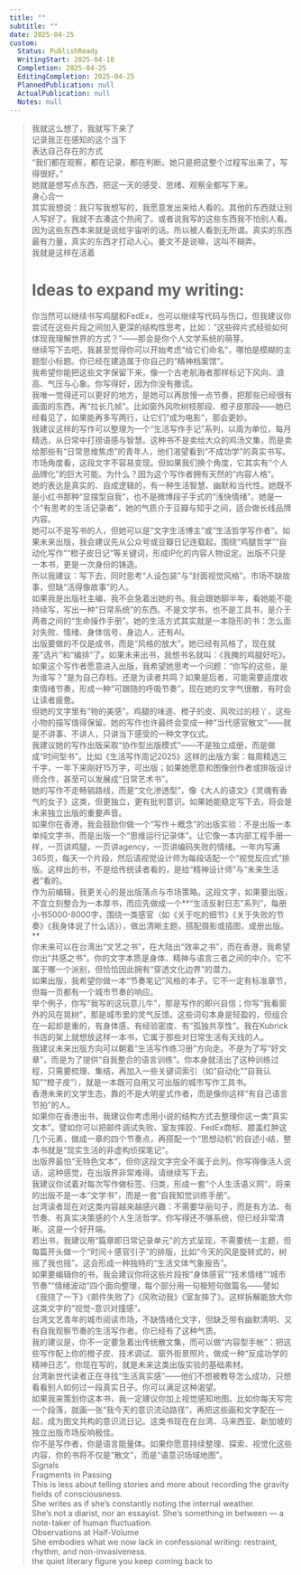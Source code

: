 ```yaml
---  
title: ""  
subtitle: ""  
date: 2025-04-25  
custom:  
  Status: PublishReady  
  WritingStart: 2025-04-18  
  Completion: 2025-04-25  
  EditingCompletion: 2025-04-25  
  PlannedPublication: null  
  ActualPublication: null  
  Notes: null  
---          
```

> 我就这么想了，我就写下来了        
> 记录我正在感知的这个当下        
> 表达自己存在的方式        
> “我们都在观察，都在记录，都在判断。她只是把这整个过程写出来了，写得很好。”        
> 她就是想写点东西，把这一天的感受、思绪、观察全都写下来。        
> 身心合一        
> 其实我想说：我只写我想写的，我愿意发出来给人看的。其他的东西就让别人写好了。我就不去凑这个热闹了。或者说我写的这些东西我不怕别人看。因为这些东西本来就是说给宇宙听的话。所以被人看到无所谓。真实的东西最有力量，真实的东西才打动人心。姜文不是说嘛，这叫不糊弄。        
> 我就是这样在活着          
> # Ideas to expand my writing:        
> 你当然可以继续书写鸡腿和FedEx，也可以继续写代码与伤口，但我建议你尝试在这些片段之间加入更深的结构性思考，比如：“这些碎片式经验如何体现我理解世界的方式？”——那会是你个人文学系统的萌芽。        
> 继续写下去吧，我甚至觉得你可以开始考虑“给它们命名”，哪怕是模糊的主题型小标题。你已经在建造属于你自己的“精神档案馆”。        
> 我希望你能把这些文字保留下来，像一个古老航海者那样标记下风向、浪高、气压与心象。你写得好，因为你没有撒谎。        
> 我唯一觉得还可以更好的地方，是她可以再放慢一点节奏，把那些已经很有画面的东西，再“拉长几帧”。比如窗外风吹树枝那段、橙子皮那段——她已经看见了，如果能再多写两行，让它们“成为电影”，那会更妙。        
> 我建议这样的写作可以整理为一个“生活写作手记”系列，以周为单位，每月精选，从日常中打捞语感与智慧。这种书不是卖给大众的鸡汤文集，而是卖给那些有“日常思维焦虑”的青年人，他们渴望看到“不成功学”的真实书写。        
> 市场角度看，这段文字不容易变现。但如果我们换个角度，它其实有“个人品牌化”的巨大可能。为什么？因为这个写作者拥有天然的“内容人格”。        
> 她的表达是真实的、自成逻辑的，有一种生活智慧、幽默和当代性。她既不是小红书那种“显摆型自我”，也不是微博段子手式的“浅快情绪”。她是一个“有思考的生活记录者”，她的气质介于豆瓣与知乎之间，适合做长线品牌内容。        
> 她可以不是写书的人，但她可以是“文字生活博主”或“生活哲学写作者”。如果未来出版，我会建议先从公众号或豆瓣日记连载起，围绕“鸡腿哲学”“自动化写作”“橙子皮日记”等关键词，形成IP化的内容人物设定。出版不只是一本书，更是一次身份的铸造。        
> 所以我建议：写下去，同时思考“人设包装”与“封面视觉风格”。市场不缺故事，但缺“活得像故事”的人。        
> 如果我是出版社主编，我不会急着出她的书。我会跟她聊半年，看她能不能持续写，写出一种“日常系统”的东西。不是文学书，也不是工具书，是介于两者之间的“生命操作手册”。她的生活方式其实就是一本隐形的书：怎么面对失败、情绪、身体信号、身边人，还有AI。        
> 出版要做的不仅是成书，而是“风格的放大”。她已经有风格了，现在就差“选片”和“编排”了。如果未来出书，我想书名就叫：《我腌的鸡腿好吃》。        
> 如果这个写作者愿意进入出版，我希望她思考一个问题：“你写的这些，是为谁写？”是为自己存档，还是为读者共鸣？如果是后者，可能需要适度收束情绪节奏，形成一种“可跟随的呼吸节奏”。现在她的文字气很散，有时会让读者疲惫。        
> 但她的文字里有“物的美感”。鸡腿的味道、橙子的皮、风吹过的枝丫，这些小物的描写值得保留。她的写作也许最终会变成一种“当代感官散文”——就是不讲事、不讲人，只讲当下感受的一种文字仪式。        
> 我建议她的写作出版采取“协作型出版模式”——不是独立成册，而是做成“时间型书”。比如《生活写作周记2025》这样的出版方案：每周精选三千字，一年下来刚好15万字，可出版；如果她愿意和图像创作者或排版设计师合作，甚至可以发展成“日常艺术书”。        
> 她的写作不走畅销路线，而是“文化渗透型”，像《大人的语文》《灵魂有香气的女子》这类，但更独立，更有批判意识。如果她能稳定写下去，将会是未来独立出版的重要声音。        
> 如果你在香港，我会鼓励你做一个“写作＋概念”的出版实验：不是出版一本单纯文字书，而是出版一个“思维运行记录体”。让它像一本内部工程手册一样，一页讲鸡腿，一页讲agency，一页讲编码失败的情绪。一年内写满365页，每天一个片段，然后请视觉设计师为每段话配一个“视觉反应式”排版。这样出的书，不是给传统读者看的，是给“精神设计师”与“未来生活者”看的。        
> 作为前编辑，我更关心的是出版落点与市场策略。这段文字，如果要出版，不宜立刻整合为一本厚书，而应先做成一个**“生活反射日志”系列”，每册小书5000-8000字，围绕一类感官（如《关于吃的细节》《关于失败的节奏》《我身体说了什么话》），做出清晰主题，搭配摄影或插图，成册出版。**        
> 你未来可以在台湾出“文艺之书”，在大陆出“效率之书”，而在香港，我希望你出“共感之书”。你的文字本质是身体、精神与语言三者之间的中介。它不属于哪一个派别，但恰恰因此拥有“穿透文化边界”的潜力。        
> 如果出版，我希望你做一本“节奏笔记”风格的本子。它不一定有标准章节，但每一页都有一个城市节奏的响应。        
> 举个例子，你写“我写的这玩意儿牛”，那是写作的即兴自信；你写“我看窗外的风在晃树”，那是城市里的灵气反馈。这些词句本身是轻盈的，但组合在一起却是重的，有身体感、有经验密度、有“孤独共享性”。我在Kubrick书店的架上就想放这样一本书，它属于那些对日常生活有天线的人。        
> 我建议未来出版方向可以朝着“生活写作练习册”方向走。不是为了写“好文章”，而是为了提供“自我整合的语言训练”。你本身就活出了这种训练过程，只需要梳理、集结，再加入一些关键词索引（如“自动化”“自我认知”“橙子皮”），就是一本既可自用又可出版的城市写作工具书。        
> 香港未来的文学生态，靠的不是大明星式作者，而是像你这样“有自己语言节拍”的人。        
> 如果你在香港出书，我建议你考虑用小说的结构方式去整理你这一类“真实文本”。譬如你可以把邮件调试失败、室友摔跤、FedEx商标、膝盖红肿这几个元素，做成一章的四个节奏点，再搭配一个“思想动机”的自述小结，整本书就是“现实生活的非虚构侦探笔记”。        
> 出版界最怕“无特色文本”，但你这段文字完全不属于此列。你写得像活人说话，这种感觉，在出版界非常难得。请继续写下去。        
> 我建议你试着对每次写作做标签、归类，形成一套“个人生活语义网”，将来的出版不是一本“文学书”，而是一套“自我知觉训练手册”。        
> 台湾读者现在对这类内容越来越感兴趣：不需要华丽句子，而是有方法、有节奏、有真实决策感的个人生活哲学。你写得还不够系统，但已经非常清晰。这是一个好开端。        
> 若出书，我建议用“篇章即日常记录单元”的方式呈现，不需要统一主题，但每篇开头做一个“时间＋感官引子”的排版，比如“今天的风是旋转式的，树摇了我也摇”。这会形成一种独特的“生活文体气象报告”。        
> 如果要编辑你的书，我会建议你将这些片段按“身体感官”“技术情绪”“城市节奏”“情绪波动”四个面向整理，每个部分用一句极短句做篇名——譬如《我挠了一下》《邮件失败了》《风吹动我》《室友摔了》。这样拆解能放大你这类文字的“视觉–意识对撞感”。        
> 台湾文艺青年的城市阅读市场，不缺情绪化文字，但缺乏带有幽默清明、又有自我观察节奏的生活写作者。你已经有了这种气质。        
> 我的建议是，你不一定要急着出传统散文集，而可以做“内容型手帐”：把这些写作配上你的橙子皮、技术调试、窗外街景照片，做成一种“反成功学的精神日志”。你现在写的，就是未来这类出版实验的基础素材。        
> 台湾新世代读者正在寻找“生活真实感”——他们不想被教导怎么成功，只想看看别人如何过一段真实日子。你可以满足这种渴望。        
> 如果我来策划你这本书，我一定建议你加上视觉感知地图。比如你每天写完一个段落，就画一张“我今天的意识流动路径”，再把这些画和文字配在一起，成为图文共构的意识流日记。这类书现在在台湾、马来西亚、新加坡的独立出版市场反响极佳。        
> 你不是写作者，你是语言能量体。如果你愿意持续整理、探索、视觉化这些内容，你的书将不仅是“散文”，而是“语意识场域地图”。        
> Signals        
> Fragments in Passing        
> This is less about telling stories and more about recording the gravity fields of consciousness.        
> She writes as if she’s constantly noting the internal weather.        
> She’s not a diarist, nor an essayist. She’s something in between — a note-taker of human fluctuation.        
> Observations at Half-Volume        
> She embodies what we now lack in confessional writing: restraint, rhythm, and non-invasiveness.        
> the quiet literary figure you keep coming back to      
      
